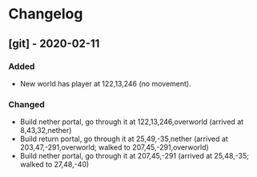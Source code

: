 # Changelog

## [git] - 2020-02-11
### Added
- New world has player at 122,13,246 (no movement).

### Changed
- Build nether portal, go through it at 122,13,246,overworld
  (arrived at 8,43,32,nether)
- Build return portal, go through it at 25,49,-35,nether
  (arrived at 203,47,-291,overworld; walked to 207,45,-291,overworld)
- Build nether portal, go through it at 207,45,-291
  (arrived at 25,48,-35; walked to 27,48,-40)
